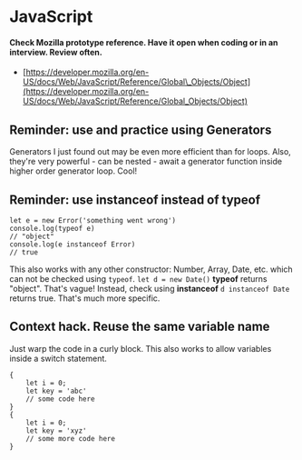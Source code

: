 # JavaScript

#### **Check Mozilla prototype reference. Have it open when coding or in an interview. Review often.**

* [https://developer.mozilla.org/en-US/docs/Web/JavaScript/Reference/Global\_Objects/Object](https://developer.mozilla.org/en-US/docs/Web/JavaScript/Reference/Global_Objects/Object)

## Reminder: use and practice using Generators

Generators I just found out may be even more efficient than for loops. Also, they're very powerful - can be nested - await a generator function inside higher order generator loop. Cool!

## Reminder: use instanceof instead of typeof

```text
let e = new Error('something went wrong')
console.log(typeof e)
// "object"
console.log(e instanceof Error)
// true
```

This also works with any other constructor: Number, Array, Date, etc. which can not be checked using `typeof`. `let d = new Date()` **typeof** returns "object". That's vague! Instead, check using **instanceof** `d instanceof Date` returns true. That's much more specific.

## Context hack. Reuse the same variable name

Just warp the code in a curly block. This also works to allow variables inside a switch statement. 

```text
{
    let i = 0;
    let key = 'abc'
    // some code here
}
{    
    let i = 0;
    let key = 'xyz'
    // some more code here
}
```



